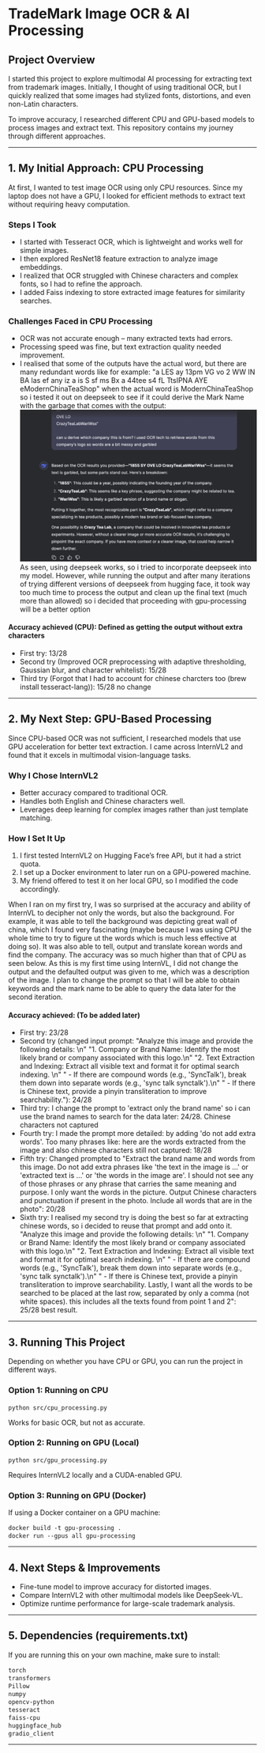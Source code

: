 # TradeMark Image OCR & AI Processing

## Project Overview
I started this project to explore multimodal AI processing for extracting text from trademark images. Initially, I thought of using traditional OCR, but I quickly realized that some images had stylized fonts, distortions, and even non-Latin characters.

To improve accuracy, I researched different CPU and GPU-based models to process images and extract text. This repository contains my journey through different approaches.

---

## 1. My Initial Approach: CPU Processing
At first, I wanted to test image OCR using only CPU resources. Since my laptop does not have a GPU, I looked for efficient methods to extract text without requiring heavy computation.

### Steps I Took
- I started with Tesseract OCR, which is lightweight and works well for simple images.
- I then explored ResNet18 feature extraction to analyze image embeddings.
- I realized that OCR struggled with Chinese characters and complex fonts, so I had to refine the approach.
- I added Faiss indexing to store extracted image features for similarity searches.

### Challenges Faced in CPU Processing
- OCR was not accurate enough – many extracted texts had errors.
- Processing speed was fine, but text extraction quality needed improvement.
- I realised that some of the outputs have the actual word, but there are many redundant words like for example: "a LES ay 13pm VG vo 2 WW IN BA las ef any iz a is S sf ms Bx a 44tee s4 fL TtsIPNA AYE eModernChinaTeaShop" when the actual word is ModernChinaTeaShop so i tested it out on deepseek to see if it could derive the Mark Name with the garbage that comes with the output: 
![DeepSeek Trial Logo](./trademark_images/deepseek_trial.png)
As seen, using deepseek works, so i tried to incorporate deepseek into my model. However, while running the output and after many iterations of trying different versions of deepseek from hugging face, it took way too much time to process the output and clean up the final text (much more than allowed) so i decided that proceeding with gpu-processing will be a better option

#### Accuracy achieved (CPU): Defined as getting the output without extra characters
- First try: 13/28
- Second try (Improved OCR preprocessing with adaptive thresholding, Gaussian blur, and character whitelist): 15/28
- Third try (Forgot that I had to account for chinese charcters too (brew install tesseract-lang)): 15/28 no change
---

## 2. My Next Step: GPU-Based Processing
Since CPU-based OCR was not sufficient, I researched models that use GPU acceleration for better text extraction. I came across InternVL2 and found that it excels in multimodal vision-language tasks.

### Why I Chose InternVL2
- Better accuracy compared to traditional OCR.
- Handles both English and Chinese characters well.
- Leverages deep learning for complex images rather than just template matching.

### How I Set It Up
1. I first tested InternVL2 on Hugging Face’s free API, but it had a strict quota.
2. I set up a Docker environment to later run on a GPU-powered machine.
3. My friend offered to test it on her local GPU, so I modified the code accordingly.

When I ran on my first try, I was so surprised at the accuracy and ability of InternVL to decipher not only the words, but also the background. For example, it was able to tell the background was depicting great wall of china, which I found very fascinating (maybe because I was using CPU the whole time to try to figure ut the words which is much less effective at doing so). It was also able to tell, output and translate korean words and find the company. The accuracy was so much higher than that of CPU as seen below. As this is my first time using InternVL, I did not change the output and the defaulted output was given to me, which was a description of the image. I plan to change the prompt so that I will be able to obtain keywords and the mark name to be able to query the data later for the second iteration.

#### Accuracy achieved: (To be added later)
- First try: 23/28
- Second try (changed input prompt: "Analyze this image and provide the following details: \n"
            "1. Company or Brand Name: Identify the most likely brand or company associated with this logo.\n"
            "2. Text Extraction and Indexing: Extract all visible text and format it for optimal search indexing. \n"
            "   - If there are compound words (e.g., 'SyncTalk'), break them down into separate words (e.g., 'sync talk synctalk').\n"
            "   - If there is Chinese text, provide a pinyin transliteration to improve searchability."): 24/28
- Third try: I change the prompt to 'extract only the brand name' so i can use the brand names to search for the data later: 24/28. Chinese characters not captured
- Fourth try: I made the prompt more detailed: by adding 'do not add extra words'. Too many phrases like: here are the words extracted from the image and also chinese characters still not captured: 18/28
- Fifth try: Changed prompted to "Extract the brand name and words from this image. Do not add extra phrases like 'the text in the image is ...' or 'extracted text is ...' or 'the words in the image are'. I should not see any of those phrases or any phrase that carries the same meaning and purpose. I only want the words in the picture. Output Chinese characters and punctuation if present in the photo. Include all words that are in the photo": 20/28
- Sixth try: I realised my second try is doing the best so far at extracting chinese words, so i decided to reuse that prompt and add onto it. "Analyze this image and provide the following details: \n"
            "1. Company or Brand Name: Identify the most likely brand or company associated with this logo.\n"
            "2. Text Extraction and Indexing: Extract all visible text and format it for optimal search indexing. \n"
            "   - If there are compound words (e.g., 'SyncTalk'), break them down into separate words (e.g., 'sync talk synctalk').\n"
            "   - If there is Chinese text, provide a pinyin transliteration to improve searchability.
            Lastly, I want all the words to be searched to be placed at the last row, separated by only a comma (not white spaces). this includes all the texts found from point 1 and 2": 25/28 best result.
            
---

## 3. Running This Project
Depending on whether you have CPU or GPU, you can run the project in different ways.

### Option 1: Running on CPU
```
python src/cpu_processing.py
```
Works for basic OCR, but not as accurate.

### Option 2: Running on GPU (Local)
```
python src/gpu_processing.py
```
Requires InternVL2 locally and a CUDA-enabled GPU.

### Option 3: Running on GPU (Docker)
If using a Docker container on a GPU machine:
```
docker build -t gpu-processing .
docker run --gpus all gpu-processing
```

---

## 4. Next Steps & Improvements
- Fine-tune model to improve accuracy for distorted images.
- Compare InternVL2 with other multimodal models like DeepSeek-VL.
- Optimize runtime performance for large-scale trademark analysis.

---

## 5. Dependencies (requirements.txt)
If you are running this on your own machine, make sure to install:
```
torch
transformers
Pillow
numpy
opencv-python
tesseract
faiss-cpu
huggingface_hub
gradio_client
```

---
